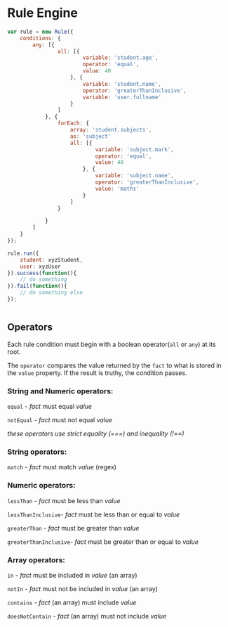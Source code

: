 # Rule Engine

```js
var rule = new Rule({
	conditions: {
		any: [{
				all: [{
						variable: 'student.age',
						operator: 'equal',
						value: 40
					}, {
						variable: 'student.name',
						operator: 'greaterThanInclusive',
						variable: 'user.fullname'
					}
				]
			}, {
				forEach: {
					array: 'student.subjects',
					as: 'subject'
					all: [{
							variable: 'subject.mark',
							operator: 'equal',
							value: 48
						}, {
							variable: 'subject.name',
							operator: 'greaterThanInclusive',
							value: 'maths'
						}
					]
				}

			}
		]
	}
});

rule.run({
	student: xyzStudent,
	user: xyzUser
}).success(function(){
	// do something
}).fail(function(){
	// do something else
});



```

## Operators

Each rule condition must begin with a boolean operator(```all``` or ```any```) at its root.

The ```operator``` compares the value returned by the ```fact``` to what is stored in the ```value``` property.  If the result is truthy, the condition passes.

### String and Numeric operators:

  ```equal``` - _fact_ must equal _value_

  ```notEqual```  - _fact_ must not equal _value_

  _these operators use strict equality (===) and inequality (!==)_

### String operators:

  ```match``` - _fact_ must match _value_ (regex)

### Numeric operators:

  ```lessThan``` - _fact_ must be less than _value_

  ```lessThanInclusive```- _fact_ must be less than or equal to _value_

  ```greaterThan``` - _fact_ must be greater than _value_

  ```greaterThanInclusive```- _fact_ must be greater than or equal to _value_

### Array operators:

  ```in```  - _fact_ must be included in _value_ (an array)

  ```notIn```  - _fact_ must not be included in _value_ (an array)

  ```contains```  - _fact_ (an array) must include _value_

  ```doesNotContain```  - _fact_ (an array) must not include _value_
